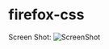 # firefox-css

Screen Shot:
![ScreenShot](http://masonis.me/upload/2015-04-14-102937_1366x768_scrot.png)
